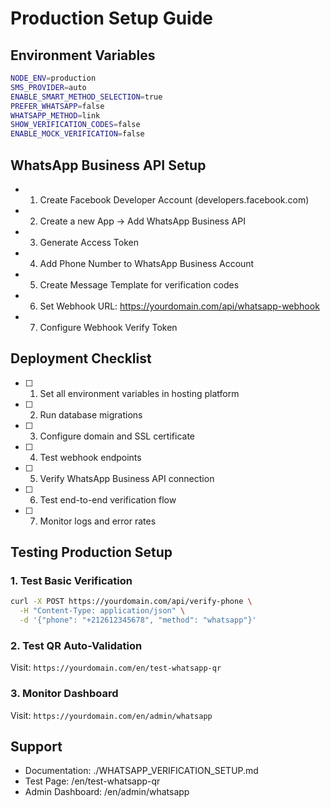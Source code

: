 # Production Setup Guide

## Environment Variables
```bash
NODE_ENV=production
SMS_PROVIDER=auto
ENABLE_SMART_METHOD_SELECTION=true
PREFER_WHATSAPP=false
WHATSAPP_METHOD=link
SHOW_VERIFICATION_CODES=false
ENABLE_MOCK_VERIFICATION=false
```

## WhatsApp Business API Setup
- 1. Create Facebook Developer Account (developers.facebook.com)
- 2. Create a new App → Add WhatsApp Business API
- 3. Generate Access Token
- 4. Add Phone Number to WhatsApp Business Account
- 5. Create Message Template for verification codes
- 6. Set Webhook URL: https://yourdomain.com/api/whatsapp-webhook
- 7. Configure Webhook Verify Token

## Deployment Checklist
- [ ] 1. Set all environment variables in hosting platform
- [ ] 2. Run database migrations
- [ ] 3. Configure domain and SSL certificate
- [ ] 4. Test webhook endpoints
- [ ] 5. Verify WhatsApp Business API connection
- [ ] 6. Test end-to-end verification flow
- [ ] 7. Monitor logs and error rates

## Testing Production Setup

### 1. Test Basic Verification
```bash
curl -X POST https://yourdomain.com/api/verify-phone \
  -H "Content-Type: application/json" \
  -d '{"phone": "+212612345678", "method": "whatsapp"}'
```

### 2. Test QR Auto-Validation
Visit: `https://yourdomain.com/en/test-whatsapp-qr`

### 3. Monitor Dashboard
Visit: `https://yourdomain.com/en/admin/whatsapp`

## Support
- Documentation: ./WHATSAPP_VERIFICATION_SETUP.md
- Test Page: /en/test-whatsapp-qr
- Admin Dashboard: /en/admin/whatsapp
